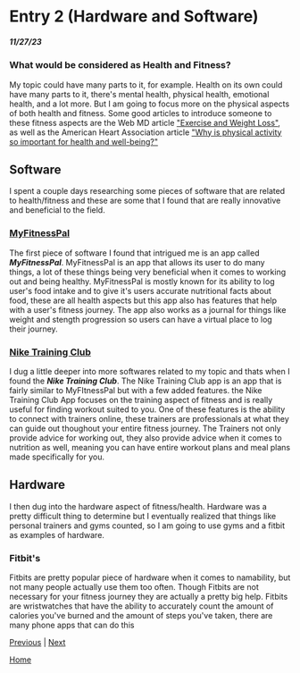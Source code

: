 # Entry 2 (Hardware and Software)
##### 11/27/23

### What would be considered as Health and Fitness?

My topic could have many parts to it, for example. Health on its own could have many parts to it, there's mental health, physical health, emotional health, and a lot more. But I am going to focus more on the physical aspects of both health and fitness. Some good articles to introduce someone to these fitness aspects are the Web MD article ["Exercise and Weight Loss"](https://www.webmd.com/fitness-exercise/exercise-weight-control), as well as the American Heart Association article ["Why is physical activity so important for health and well-being?"](https://www.heart.org/en/healthy-living/fitness/fitness-basics/why-is-physical-activity-so-important-for-health-and-wellbeing)

## Software 

I spent a couple days researching some pieces of software that are related to health/fitness and these are some that I found that are really innovative and beneficial to the field.

### [MyFitnessPal](https://www.myfitnesspal.com)

The first piece of software I found that intrigued me is an app called **_MyFitnessPal_**. MyFitnessPal is an app that allows its user to do many things, a lot of these things being very beneficial when it comes to working out and being healthy. MyFitnessPal is mostly known for its ability to log user's food intake and to give it's users accurate nutritional facts about food, these are all health aspects but this app also has features that help with a user's fitness journey. The app also works as a journal for things like weight and stength progression so users can have a virtual place to log their journey.

### [Nike Training Club](https://www.nike.com/ntc-app)

I dug a little deeper into more softwares related to my topic and thats when I found the **_Nike Training Club_**. The Nike Training Club app is an app that is fairly similar to MyFItnessPal but with a few added features. the Nike Training Club App focuses on the training aspect of fitness and is really useful for finding workout suited to you. One of these features is the ability to connect with trainers online, these trainers are professionals at what they can guide out thoughout your entire fitness journey. The Trainers not only provide advice for working out, they also provide advice when it comes to nutrition as well, meaning you can have entire workout plans and meal plans made specifically for you.

## Hardware

I then dug into the hardware aspect of fitness/health. Hardware was a pretty difficult thing to determine but I eventually realized that things like personal trainers and gyms counted, so I am going to use gyms and a fitbit as examples of hardware. 

### Fitbit's 

Fitbits are pretty popular piece of hardware when it comes to namability, but not many people actually use them too often. Though Fitbits are not necessary for your fitness journey they are actually a pretty big help. Fitbits are wristwatches that have the ability to accurately count the amount of calories you've burned and the amount of steps you've taken, there are many phone apps that can do this 




[Previous](entry01.md) | [Next](entry03.md)

[Home](../README.md)
